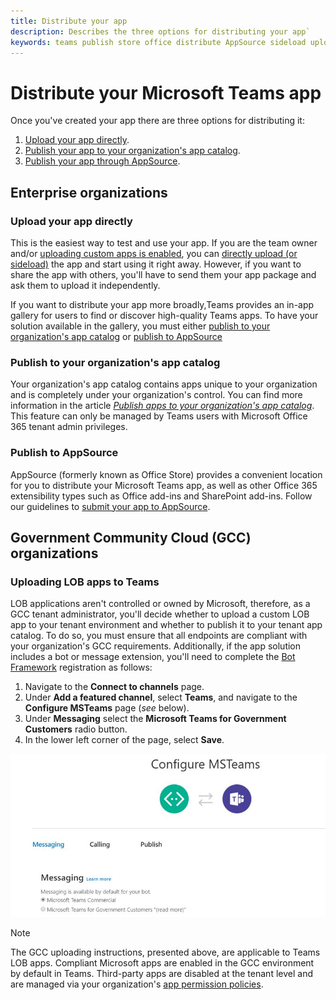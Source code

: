 ```yaml
---
title: Distribute your app
description: Describes the three options for distributing your app`
keywords: teams publish store office distribute AppSource sideload upload app
---
```

# Distribute your Microsoft Teams app

Once you've created your app there are three options for distributing it:

1. [Upload your app directly](#upload-your-app-directly).
2. [Publish your app to your organization's app catalog](#publish-to-your-organizations-app-catalog).
3. [Publish your app through AppSource](#publish-to-appsource).

## Enterprise organizations

### Upload your app directly

This is the easiest way to test and use your app. If you are the team owner and/or [uploading custom apps is enabled](/microsoftteams/admin-settings), you can [directly upload (or sideload)](./apps-upload.md) the app and start using it right away. However, if you want to share the app with others, you'll have to send them your app package and ask them to upload it independently. 

If you want to distribute your app more broadly,Teams provides an in-app gallery for users to find or discover high-quality Teams apps. To have your solution available in the gallery, you must either [publish to your organization's app catalog](#publish-to-your-organizations-app-catalog) or [publish to AppSource](./appsource/publish.md) 

### Publish to your organization's app catalog

Your organization's app catalog contains apps unique to your organization and is completely under your organization's control. You can find more information in the article [*Publish apps to your organization's app catalog*](/microsoftteams/tenant-apps-catalog-teams). This feature can only be managed by Teams users with Microsoft Office 365 tenant admin privileges.

### Publish to AppSource

AppSource (formerly known as Office Store) provides a convenient location for you to distribute your Microsoft Teams app, as well as other Office 365 extensibility types such as Office add-ins and SharePoint add-ins. Follow our guidelines to [submit your app to AppSource](./appsource/publish.md).

## Government Community Cloud (GCC) organizations

### Uploading LOB apps to Teams

LOB applications aren't controlled or owned by Microsoft, therefore, as a GCC tenant administrator, you'll decide whether to upload a custom LOB app to your tenant environment and whether to  publish it to your tenant app catalog. To do so, you must ensure that all endpoints are compliant with your organization's GCC requirements. Additionally, if the app solution includes a bot or message extension, you'll need to complete the [Bot Framework](https://dev.botframework.com/) registration as follows:

1. Navigate to the **Connect to channels** page.
1. Under **Add a featured channel**, select **Teams**, and navigate to the **Configure MSTeams** page (*see* below).
1. Under **Messaging** select the **Microsoft Teams for Government Customers** radio button.
1. In the lower left corner of the page, select **Save**.  

![Teams messaging configuration page](../../assets/images/gcc-configure.png)

> [!NOTE]
> The GCC uploading instructions, presented above, are applicable to Teams LOB apps. Compliant Microsoft apps are enabled in the GCC environment by default in Teams. Third-party apps are disabled at the tenant level and are managed via your organization's [app permission policies](/microsoftteams/teams-app-permission-policies).
</br></br>
